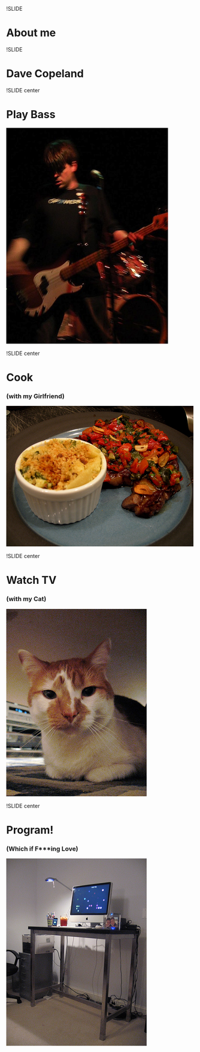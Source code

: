 !SLIDE
# About me

!SLIDE 
# Dave Copeland

!SLIDE center
# Play Bass

![Me on bass](me_bass.jpg "Me on bass")

!SLIDE center
# Cook
### (with my Girlfriend)

![Awesome Food](me_food.jpg "Awesome Food I Made")

!SLIDE center
# Watch TV
### (with my Cat)

![Rudy](rudy.jpg "Rudy")

!SLIDE center
# Program!
### (Which if F***ing Love)

![My Desk](desk.jpg "My Desk (I stand up)")
